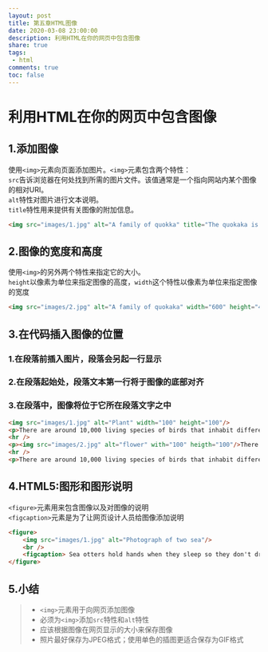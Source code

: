 ```yaml
---
layout: post
title: 第五章HTML图像
date: 2020-03-08 23:00:00
description: 利用HTML在你的网页中包含图像
share: true
tags:
 - html
comments: true
toc: false
---
```


# 利用HTML在你的网页中包含图像

## 1.添加图像

使用`<img>`元素向页面添加图片。`<img>`元素包含两个特性：  
`src`告诉浏览器在何处找到所需的图片文件。该值通常是一个指向网站内某个图像的相对URI。  
`alt`特性对图片进行文本说明。  
`title`特性用来提供有关图像的附加信息。

```html
<img src="images/1.jpg" alt="A family of quokka" title="The quokaka is an Australian marsupial that is similar in size to the domestic cat."/>
```

## 2.图像的宽度和高度

使用`<img>`的另外两个特性来指定它的大小。  
`height`以像素为单位来指定图像的高度，`width`这个特性以像素为单位来指定图像的宽度

```html
<img src="images/2.jpg" alt="A family of quokaka" width="600" height="450">
```

## 3.在代码插入图像的位置

### 1.在段落前插入图片，段落会另起一行显示

### 2.在段落起始处，段落文本第一行将于图像的底部对齐

### 3.在段落中，图像将位于它所在段落文字之中

```html
<img src="images/1.jpg" alt="Plant" width="100" height="100"/>
<p>There are around 10,000 living species of birds that inhabit different ecosystems from the Arctic to the Antarctic. Many species undertake long distance annual migrations, and many more perform shoter irregular journeys.</p>
<hr />
<p><img src="images/2.jpg" alt="flower" with="100" heigth="100"/>There are around 10,000 living species of birds that inhabit different ecosystems from the Arctic to the Antarctic. Many species undertake long distance annual migrations, and many more perform shoter irregular journeys.</p>
<hr />
<p>There are around 10,000 living species of birds that inhabit different ecosystems from the Arctic to the Antarctic. <img src="images/3.jpg" alt="Plant" width="100" height="100"/>Many species undertake long distance annual migrations, and many more perform shoter irregular journeys.
```

## 4.HTML5:图形和图形说明

`<figure>`元素用来包含图像以及对图像的说明  
`<figcaption>`元素是为了让网页设计人员给图像添加说明

```html
<figure>
    <img src="images/1.jpg" alt="Photograph of two sea"/>
    <br />
    <figcaption> Sea otters hold hands when they sleep so they don't drift away form each other.</figcaption>
</figure>
```

## 5.小结

>* `<img>`元素用于向网页添加图像
>* 必须为`<img>`添加`src`特性和`alt`特性
>* 应该根据图像在网页显示的大小来保存图像
>* 照片最好保存为JPEG格式；使用单色的插图更适合保存为GIF格式

